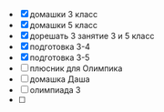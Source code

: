 - [x] домашки 3 класс
- [x] домашки 5 класс
- [x] дорешать 3 занятие 3 и 5 класс
- [x] подготовка 3-4
- [x] подготовка 3-5
- [ ] плюсник для Олимпика
- [ ] домашка Даша
- [ ] олимпиада 3
- [ ] 